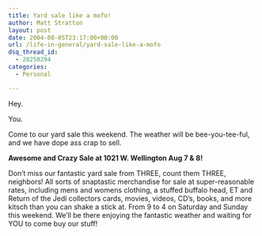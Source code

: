 ```yaml
---
title: Yard sale like a mofo!
author: Matt Stratton
layout: post
date: 2004-08-05T23:17:00+00:00
url: /life-in-general/yard-sale-like-a-mofo
dsq_thread_id:
  - 28250294
categories:
  - Personal

---
```

Hey.

You.

Come to our yard sale this weekend. The weather will be bee-you-tee-ful, and we have dope ass crap to sell.

**Awesome and Crazy Sale at 1021 W. Wellington Aug 7 & 8!**
  
Don&#8217;t miss our fantastic yard sale from THREE, count them THREE, neighbors! All sorts of snaptastic merchandise for sale at super-reasonable rates, including mens and womens clothing, a stuffed buffalo head, ET and Return of the Jedi collectors cards, movies, videos, CD&#8217;s, books, and more kitsch than you can shake a stick at. From 9 to 4 on Saturday and Sunday this weekend. We&#8217;ll be there enjoying the fantastic weather and waiting for YOU to come buy our stuff!